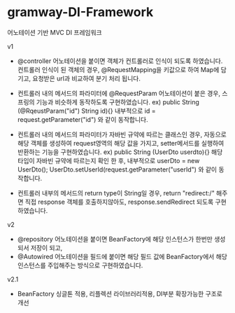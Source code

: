 # gramway-DI-Framework
어노테이션 기반 MVC DI 프레임워크

v1
- @controller 어노테이션을 붙이면 객체가 컨트롤러로 인식이 되도록 하였습니다.
컨트롤러 인식이 된 객체의 경우, @RequestMapping을 키값으로 하여 Map에 담기고,
요청받은 url과 비교하여 분기 처리 됩니다.

- 컨트롤러 내의 메서드의 파라미터에 @RequestParam 어노테이션이 붙은 경우,
스프링의 기능과 비슷하게 동작하도록 구현하였습니다.
ex)
public String (@RqeustParam("id") String id){}
내부적으로 id = request.getParameter("id") 와 같이 동작합니다.

- 컨트롤러 내의 메서드의 파라미터가 자바빈 규약에 따르는 클래스인 경우,
자동으로 해당 객체를 생성하여 request영역의 해당 값을 가지고,
setter메서드를 실행하여 반환하는 기능을 구현하였습니다.
ex)
public String (UserDto userdto){}
해당 타입이 자바빈 규약에 따르는지 확인 한 후,
내부적으로 userDto = new UserDto(); UserDto.setUserId(request.getParameter("userId")
와 같이 동작합니다.

- 컨트롤러 내부의 메서드의 return type이 String일 경우,
return "redirect:/" 해주면 직접 response 객체를 호출하지않아도,
response.sendRedirect 되도록 구현하였습니다.


v2
- @repository 어노테이션을 붙이면 BeanFactory에 해당 인스턴스가 한번만 생성되서 저장이 되고,
- @Autowired 어노테이션을 필드에 붙이면 해당 필드 값에 BeanFactory에서 해당 인스턴스를 주입해주는 방식으로 구현하였습니다.

v2.1
- BeanFactory 싱글톤 적용, 리플렉션 라이브러리적용, DI부분 확장가능한 구조로 개선
